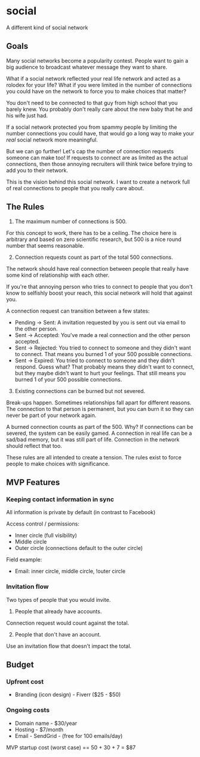 # social

A different kind of social network

## Goals

Many social networks
become a popularity contest.
People want to gain a big audience
to broadcast whatever message
they want to share.

What if a social network
reflected your real life network
and acted as a rolodex
for your life?
What if you were limited
in the number of connections
you could have
on the network
to force you
to make choices that matter?

You don't need to be connected
to that guy
from high school
that you barely knew.
You probably don't really care
about the new baby
that he and his wife just had.

If a social network protected you
from spammy people
by limiting the number connections
you could have,
that would go a long way
to make your *real* social network more meaningful.

But we can go further!
Let's cap the number
of connection requests someone can make too!
If requests to connect are as limited
as the actual connections,
then those annoying recruiters will think twice
before trying to add you
to their network.

This is the vision
behind this social network.
I want to create a network full
of real connections
to people that you really care about.

## The Rules

1. The maximum number of connections is 500.

For this concept to work,
there has to be a ceiling.
The choice here is arbitrary
and based on zero scientific research,
but 500 is a nice round number
that seems reasonable.

2. Connection requests count as part of the total 500 connections.

The network should have real connection
between people
that really have some kind of relationship
with each other.

If you're that annoying person
who tries to connect to people
that you don't know
to selfishly boost your reach,
this social network will hold that against you.

A connection request can transition
between a few states:

* Pending -> Sent:
  A invitation requested by you is sent out via email to the other person.
* Sent -> Accepted:
  You've made a real connection and the other person accepted.
* Sent -> Rejected:
  You tried to connect to someone and they didn't want to connect.
  That means you burned 1 of your 500 possible connections.
* Sent -> Expired:
  You tried to connect to someone and they didn't respond.
  Guess what? That probably means they didn't want to connect,
  but they maybe didn't want to hurt your feelings.
  That still means you burned 1 of your 500 possible connections.

3. Existing connections can be burned but not severed.

Break-ups happen.
Sometimes relationships fall apart for different reasons.
The connection to that person is permanent,
but you can burn it
so they can never be part
of your network again.

A burned connection counts as part of the 500.
Why?
If connections can be severed,
the system can be easily gamed.
A connection in real life can be a sad/bad memory,
but it was still part of life.
Connection in the network should reflect that too.

These rules are all intended
to create a tension.
The rules exist
to force people to make choices
with significance.

## MVP Features

### Keeping contact information in sync

All information is private by default (in contrast to Facebook)

Access control / permissions:

* Inner circle (full visibility)
* Middle circle
* Outer circle (connections default to the outer circle)

Field example:

* Email: inner circle, middle circle, !outer circle

### Invitation flow

Two types of people that you would invite.

1. People that already have accounts.

Connection request would count against the total.

2. People that don't have an account.

Use an invitation flow that doesn't impact the total.

## Budget

### Upfront cost

* Branding (icon design) - Fiverr ($25 - $50)

### Ongoing costs

* Domain name - $30/year
* Hosting - $7/month
* Email - SendGrid - (free for 100 emails/day)

MVP startup cost (worst case) == 50 + 30 + 7 = $87
